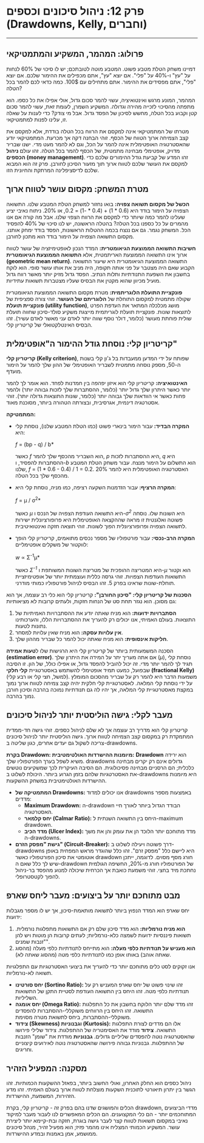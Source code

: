 # פרק 12: ניהול סיכונים וכספים (Drawdowns, Kelly, וחברים)

***

## פרולוג: המהמר, המשקיע והמתמטיקאי

דמיינו משחק הטלת מטבע פשוט. המטבע מוטה לטובתכם; יש לו סיכוי של 60% לנחות על "עץ" ו-40% על "פלי". אם יוצא "עץ", אתם מכפילים את ההימור שלכם. אם יוצא "פלי", אתם מפסידים את ההימור. אתם מתחילים עם 100$. כמה כדאי לכם להמר בכל הטלה?

המהמר, המונע מרגש ואינטואיציה, עשוי להמר סכום גדול, אולי אפילו את כל כספו. הוא מתפתה מהסיכוי לזכייה מהירה וגדולה. המשקיע השמרן, לעומת זאת, עשוי להמר סכום קטן וקבוע בכל הטלה, מחשש לסיכון של הפסד גדול. אבל מי צודק? כדי לענות על שאלה זו, עלינו לפנות למתמטיקאי.

מטרתו של המתמטיקאי אינה למקסם את הרווח בכל הטלה בודדת, אלא למקסם את קצב הצמיחה ארוך הטווח של הכסף. זוהי הבחנה דקה אך מכרעת. המתמטיקאי יודע שהאסטרטגיה האופטימלית אינה להמר על הכל, וגם לא להמר מעט מדי. ישנו שבריר מדויק, אופטימלי מבחינה מתמטית, של הכסף להמר בכל הטלה. זהו עולם **ניהול הכספים (money management)**. זהו המדע של קביעת גודל ההימורים שלכם כדי למקסם את העושר שלכם לטווח ארוך תוך מזעור הסיכון לחורבן. פרק זה הוא המבוא שלכם לדיסציפלינה המרתקת והחיונית הזו.

## מטרת המשחק: מקסום עושר לטווח ארוך

**הכשל של מקסום תשואה צפויה:**
בואו נחזור למשחק הטלת המטבע שלנו. התשואה הצפויה על הימור בודד היא (0.6 * 1) + (0.4 * -1) = 0.2, או 20%. ניתוח נאיבי יציע שעלינו להמר כמה שיותר כדי למקסם את הרווח הצפוי שלנו. אבל מה קורה אם אנו מהמרים על כל כספנו בכל הטלה? בהטלה הראשונה, יש לנו סיכוי של 40% להפסיד הכל. המשחק נגמר. גם אם ננצח בכמה ההטלות הראשונות, הפסד בודד ימחק אותנו. מקסום התשואה הצפויה על הימור בודד הוא מתכון לחורבן.

**חשיבות התשואה הממוצעת הגיאומטרית:**
המדד הנכון לאופטימיזציה של עושר לטווח ארוך אינו התשואה הממוצעת האריתמטית, אלא **התשואה הממוצעת הגיאומטרית (geometric mean return)**. התשואה הממוצעת הגיאומטרית היא שיעור התשואה הקבוע שאם היה מצטבר על פני אותה תקופה, היה מניב את אותו עושר סופי. הוא לוקח בחשבון את השפעת התנודתיות ותלות הנתיב. הפסד גדול מזיק יותר מאשר רווח גדול מועיל מכיוון שהוא מקטין את הבסיס שעליו מצטברות תשואות עתידיות.

**פונקציית התועלת הלוגריתמית:**
מטרת מקסום התשואה הממוצעת הגיאומטרית שקולה מתמטית למקסום התוחלת של **הלוגריתם של העושר**. זוהי צורה ספציפית של **פונקציית תועלת (utility function)**, מושג מכלכלה המתאר את העדפת הפרט לתוצאות שונות. פונקציית תועלת לוגריתמית מייצגת משקיע סולד-סיכון שחווה תועלת שולית פוחתת מעושר (כלומר, דולר נוסף שווה יותר לאדם עני מאשר לאדם עשיר). זהו הבסיס האינטלקטואלי של קריטריון קלי.

## קריטריון קלי: נוסחת גודל ההימור ה"אופטימלית"

**קריטריון קלי (Kelly criterion)**, שפותח על ידי המדען ממעבדות בל ג'ון קלי בשנות ה-50, מספק נוסחה מתמטית לשבריר האופטימלי של ההון שלך להמר על הימור מועדף.

**האינטואיציה:**
קריטריון קלי הוא איזון יפהפה בין חמדנות לפחד. הוא אומר לך להמר יותר כאשר היתרון שלך גדול יותר (כלומר, ההסתברות שלך לזכות גבוהה יותר) ולהמר פחות כאשר אי הוודאות שלך גבוהה יותר (כלומר, שונות התוצאות גדולה יותר). זוהי אסטרטגיה דינמית, אגרסיבית, ובצורתה הטהורה ביותר, מסוכנת מאוד.

**המתמטיקה:**
*   **המקרה הבדיד:** עבור הימור בינארי פשוט (כמו הטלת המטבע שלנו), נוסחת קלי היא:

    *f* = (bp - q) / b*

    כאשר *f* הוא השבריר מהכסף שלך להמר, *p* היא ההסתברות לזכות, *q* היא ההסתברות להפסיד, ו-*b* הוא התשלום על הימור מנצח. עבור משחק הטלת המטבע שלנו, *f* = (1 * 0.6 - 0.4) / 1 = 0.2. האסטרטגיה האופטימלית היא להמר 20% מהכסף שלך בכל הטלה.
*   **המקרה הרציף:** עבור הזדמנות השקעה רציפה, כמו מניה, נוסחת קלי היא:

    *f* = μ / σ<sup>2</sup>*

    כאשר *μ* היא התשואה העודפת הצפויה של הנכס ו-*σ<sup>2</sup>* היא השונות שלו. נוסחה פשוטה ואלגנטית זו מראה שההקצאה האופטימלית היא פרופורציונלית ישירות לתשואה הצפויה ופרופורציונלית הפוך לשונות. זוהי תוצאה חזקה ואינטואיטיבית.
*   **המקרה הרב-נכסי:** עבור פורטפוליו של מספר נכסים מתואמים, קריטריון קלי הופך לווקטור של משקלים אופטימליים:

    *w* ∝ Σ<sup>-1</sup>μ*

    כאשר *Σ<sup>-1</sup>* היא המטריצה ההופכית של מטריצת השונות המשותפת ו-*μ* הוא וקטור התשואות העודפות הצפויות. זוהי גרסה כללית ועוצמתית יותר של אופטימיזציית תוחלת-שונות שראינו בפרק 5. זהו הבסיס לניהול פורטפוליו כמותי מודרני.

**הסכנות של קריטריון קלי: "סיכון החורבן":**
קריטריון קלי הוא כלי רב עוצמה, אך הוא גם מסוכן. הוא נגזר תחת סט של הנחות חזקות, ולעתים קרובות לא מציאותיות:
1.  **הסתברויות ידועות:** הוא מניח שאתה יודע את ההסתברויות האמיתיות של התוצאות. בעולם האמיתי, אנו יכולים רק להעריך את ההסתברויות הללו, והערכותינו נתונות לטעות.
2.  **אין עלויות עסקה:** הוא מניח שאין עלויות למסחר.
3.  **חליקות אינסופית:** הוא מניח שאתה יכול להמר כל שבריר מההון שלך.

הסכנה המשמעותית ביותר של קריטריון קלי היא הרגישות שלו ל**טעות אמידה (estimation error)**. אם אתה מעריך יתר על המידה את היתרון שלך (*μ*), נוסחת קלי תגיד לך להמר יותר מדי. זה יכול להוביל להפסד גדול, או אפילו כולל, של הון. זו הסיבה שבפועל, כמעט תמיד אופטימלי להשתמש באסטרטגיית **קלי חלקי (fractional Kelly)** (למשל, חצי קלי או רבע קלי). משמעות הדבר היא להמר רק על שבריר מהסכום המומלץ על ידי נוסחת קלי המלאה. לאסטרטגיית קלי חלקית יהיה קצב צמיחה לטווח ארוך נמוך במקצת מאסטרטגיית קלי המלאה, אך יהיו לה גם תנודתיות נמוכה בהרבה וסיכון חורבן נמוך בהרבה.

## מעבר לקלי: גישה הוליסטית יותר לניהול סיכונים

קריטריון קלי הוא מדריך רב עוצמה אך לא שלם לניהול כספים. זוהי גישה חד-ממדית המתמקדת רק במקסום קצב הצמיחה לטווח ארוך. גישה הוליסטית יותר לניהול סיכונים צריכה לשקול גם יעדים אחרים, כגון שליטה ב-drawdowns.

**בקרת Drawdown: מיומנות ההישרדות האולטימטיבית:**
**Drawdown** הוא ירידה משיא לשפל בערך הפורטפוליו שלך. drawdowns גדולים אינם רק יקרים מבחינה כלכלית; הם הרסניים מבחינה פסיכולוגית. הם הסיבה העיקרית לכך שמשקיעים נוטשים את האסטרטגיות שלהם בזמן הגרוע ביותר. היכולת לשלוט ב-drawdowns היא מיומנות ההישרדות האולטימטיבית במשחק ההשקעות.
*   **המתמטיקה של Drawdowns:** אנו יכולים למדוד drawdowns באמצעות מספר מדדים:
    *   **Maximum Drawdown:** ה-drawdown הבודד הגדול ביותר לאורך חיי האסטרטגיה.
    *   **יחס קלמאר (Calmar Ratio):** היחס בין התשואה השנתית ל-maximum drawdown.
    *   **מדד הכיב (Ulcer Index):** מדד מתוחכם יותר הלוכד הן את עומק והן את משך ה-drawdowns.
*   **גישת "מפסק הזרם" (Circuit-Breaker):** דרך פשוטה ויעילה לשלוט ב-drawdowns היא ליישם כלל "מפסק זרם". זהו כלל שהוגדר מראש המפחית באופן אוטומטי את סיכון הפורטפוליו כאשר drawdown חורג מסף מסוים. לדוגמה, ייתכן שיש לך כלל שאם ה-drawdown של הפורטפוליו חורג מ-20%, החשיפה הגולמית נחתכת מיד בחצי. זוהי משמעת כואבת אך הכרחית שיכולה למנוע מהפסד בר-ניהול להפוך לקטסטרופלי.

## מבט מתוחכם יותר על ביצועים: מעבר ליחס שארפ

יחס שארפ הוא המדד הנפוץ ביותר לתשואה מותאמת-סיכון, אך יש לו מספר מגבלות ידועות:
1.  **הוא מניח נורמליות:** הוא מדד סיכון שלם רק אם התשואות מתפלגות נורמלית. תשואות פיננסיות ידועות לשמצה כלא-נורמליות; לעתים קרובות הן מוטות ויש להן "זנבות שמנים".
2.  **הוא מעניש על תנודתיות כלפי מעלה:** הוא מתייחס לתנודתיות כלפי מעלה (מהסוג שאתה אוהב) באותו אופן כמו לתנודתיות כלפי מטה (מהסוג שאתה לא).

אנו זקוקים לסט כלים מתוחכם יותר כדי להעריך את ביצועי האסטרטגיות עם התפלגויות תשואה לא-נורמליות.
*   **יחס סורטינו (Sortino Ratio):** זהו שינוי פשוט של יחס שארפ המעניש רק על תנודתיות כלפי מטה. זהו היחס בין התשואה העודפת לסטיית התקן של התשואות השליליות.
*   **יחס אומגה (Omega Ratio):** זהו מדד שלם יותר הלוקח בחשבון את כל התפלגות התשואה. זהו היחס בין הרווחים משוקללי-ההסתברות להפסדים משוקללי-ההסתברות, ביחס לתשואת מטרה מסוימת.
*   **צידוד (Skewness) וגבנוניות (Kurtosis):** אלו הם מדדים לצורת התפלגות התשואה. **צידוד** מודד את האסימטריה של ההתפלגות. צידוד שלילי פירושו שהאסטרטגיה נוטה להפסדים שליליים גדולים. **גבנוניות** מודדת את "שומן" הזנבות של ההתפלגות. גבנוניות גבוהה פירושה שהאסטרטגיה נוטה לאירועים קיצוניים וחריגים.

## מסקנה: המפעיל הזהיר

ניהול כספים הוא החלק האחרון, ואולי החשוב ביותר, בפאזל ההשקעות הכמותיות. זהו הגשר בין יתרון תיאורטי לתוכנית השקעות מוצלחת לטווח ארוך בעולם האמיתי. זהו מדע הזהירות, המשמעת, ההישרדות.

הכלים והמושגים שדנו בהם בפרק זה - קריטריון קלי, בקרת drawdown, מדדי הביצועים המתוחכמים יותר - הם כלי המקצוענים. הם הכלים המאפשרים לנו לעבור מעבר למיקוד נאיבי במקסום תשואות לטווח קצר לעבר גישה בוגרת, חזקה ובת-קיימא יותר ליצירת עושר. המשקיע הכמותי המצליח אינו מהמר פזיז; הוא מפעיל זהיר, מנהל סיכונים ממושמע, אמן באמנות ובמדע ההישרדות.